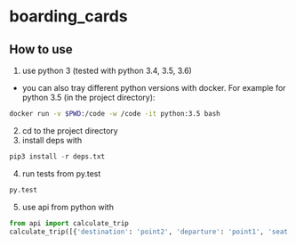 # boarding_cards
## How to use
1. use python 3 (tested with python 3.4, 3.5, 3.6)
  * you can also tray different python versions with docker. For example for python 3.5 (in the project directory):
```bash
docker run -v $PWD:/code -w /code -it python:3.5 bash
```
2. cd to the project directory
3. install deps with
```python
pip3 install -r deps.txt
```
4. run tests from py.test
```python
py.test
```
5. use api from python with
```python
from api import calculate_trip
calculate_trip([{'destination': 'point2', 'departure': 'point1', 'seat': 'D12', 'extra': 'baggage will be transfered', 'mean_id': 'flight OZX/325'}, ...])
```
